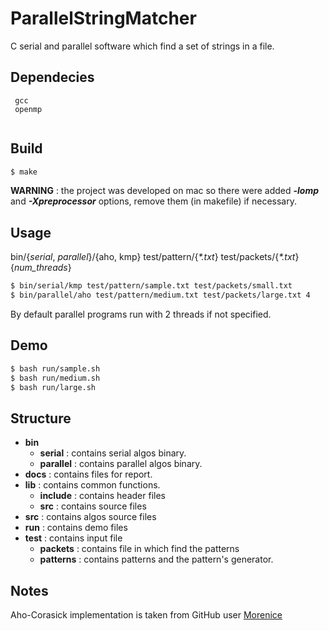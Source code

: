 # ParallelStringMatcher

C serial and parallel software which find a set of strings in a file.

## Dependecies
```
 gcc
 openmp
 
```

## Build
```sh
$ make
```
**WARNING** : the project was developed on mac so there were added **_-lomp_** and **_-Xpreprocessor_** options, remove them (in makefile) if necessary.

## Usage
bin/{_serial_, _parallel_}/{aho, kmp} test/pattern/{_*.txt_} test/packets/{_*.txt_} {_num_threads_}
```sh
$ bin/serial/kmp test/pattern/sample.txt test/packets/small.txt
$ bin/parallel/aho test/pattern/medium.txt test/packets/large.txt 4
```
By default parallel programs run with 2 threads if not specified.

## Demo
```sh
$ bash run/sample.sh
$ bash run/medium.sh
$ bash run/large.sh
```

## Structure
- **bin**
  - **serial** : contains serial algos binary.
  - **parallel** : contains parallel algos binary.
- **docs** : contains files for report.
- **lib** : contains common functions.
  - **include** : contains header files
  - **src** : contains source files
- **src** : contains algos source files 
- **run** : contains demo files
- **test** : contains input file
  - **packets** : contains file in which find the patterns
  - **patterns** : contains patterns and the pattern's generator.

## Notes
Aho-Corasick implementation is taken from GitHub user [Morenice](https://github.com/morenice/ahocorasick)


